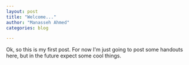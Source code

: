 ```yaml
---
layout: post
title: "Welcome..."
author: "Manasseh Ahmed"
categories: blog

---
```


Ok, so this is my first post. For now I'm just going to post some handouts here, but in the future expect some cool things.
